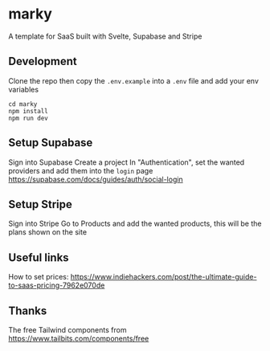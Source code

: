 # marky

A template for SaaS built with Svelte, Supabase and Stripe

## Development

Clone the repo then copy the `.env.example` into a `.env` file and add your env variables

```
cd marky
npm install
npm run dev
```

## Setup Supabase

Sign into Supabase
Create a project
In "Authentication", set the wanted providers and add them into the `login` page
https://supabase.com/docs/guides/auth/social-login

## Setup Stripe

Sign into Stripe
Go to Products and add the wanted products, this will be the plans shown on the site

## Useful links

How to set prices: https://www.indiehackers.com/post/the-ultimate-guide-to-saas-pricing-7962e070de

## Thanks

The free Tailwind components from https://www.tailbits.com/components/free
